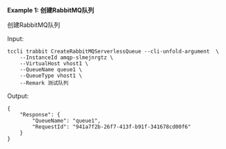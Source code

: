 **Example 1: 创建RabbitMQ队列**

创建RabbitMQ队列

Input: 

```
tccli trabbit CreateRabbitMQServerlessQueue --cli-unfold-argument  \
    --InstanceId amqp-slmejnrgtz \
    --VirtualHost vhost1 \
    --QueueName queue1 \
    --QueueType vhost1 \
    --Remark 测试队列
```

Output: 
```
{
    "Response": {
        "QueueName": "queue1",
        "RequestId": "941a7f2b-26f7-413f-b91f-341678cd00f6"
    }
}
```

